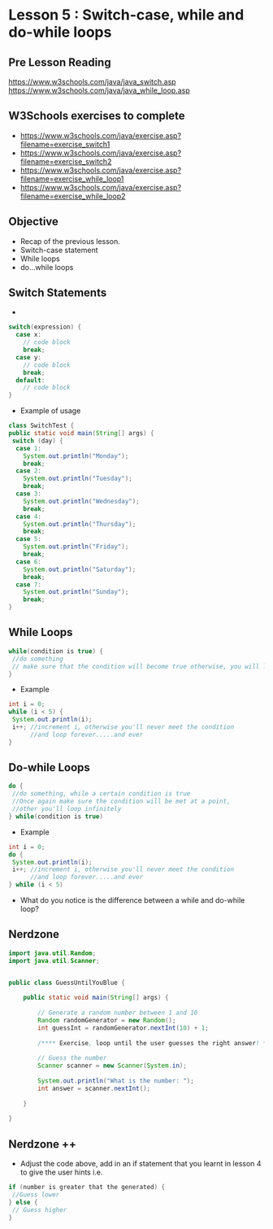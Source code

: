 # Lesson 5 : Switch-case, while and do-while loops
## Pre Lesson Reading
https://www.w3schools.com/java/java_switch.asp
https://www.w3schools.com/java/java_while_loop.asp

## W3Schools exercises to complete
* https://www.w3schools.com/java/exercise.asp?filename=exercise_switch1
* https://www.w3schools.com/java/exercise.asp?filename=exercise_switch2
* https://www.w3schools.com/java/exercise.asp?filename=exercise_while_loop1
* https://www.w3schools.com/java/exercise.asp?filename=exercise_while_loop2

## Objective
* Recap of the previous lesson.
* Switch-case statement
* While loops
* do...while loops

## Switch Statements
* 
```java
switch(expression) {
  case x:
    // code block
    break;
  case y:
    // code block
    break;
  default:
    // code block
}
```
* Example of usage
```java
class SwitchTest {
public static void main(String[] args) {
 switch (day) {
  case 1:
    System.out.println("Monday");
    break;
  case 2:
    System.out.println("Tuesday");
    break;
  case 3:
    System.out.println("Wednesday");
    break;
  case 4:
    System.out.println("Thursday");
    break;
  case 5:
    System.out.println("Friday");
    break;
  case 6:
    System.out.println("Saturday");
    break;
  case 7:
    System.out.println("Sunday");
    break;
}
```
## While Loops
```java
while(condition is true) {
 //do something
 // make sure that the condition will become true otherwise, you will loop infinitely.
}
```

* Example
```java
int i = 0;
while (i < 5) {
 System.out.println(i);
 i++; //increment i, otherwise you'll never meet the condition 
      //and loop forever.....and ever
}
```

## Do-while Loops
```java
do {
 //do something, while a certain condition is true
 //Once again make sure the condition will be met at a point, 
 //other you'll loop infinitely
} while(condition is true)
```
* Example

```java
int i = 0;
do {
 System.out.println(i);
 i++; //increment i, otherwise you'll never meet the condition 
      //and loop forever.....and ever
} while (i < 5)
```
* What do you notice is the difference between a while and do-while loop?

## Nerdzone

```java
import java.util.Random;
import java.util.Scanner;


public class GuessUntilYouBlue {
    
    public static void main(String[] args) {
    
        // Generate a random number between 1 and 10
        Random randomGenerator = new Random();
        int guessInt = randomGenerator.nextInt(10) + 1;
    
        /**** Exercise, loop until the user guesses the right answer! ***/
        
        // Guess the number
        Scanner scanner = new Scanner(System.in);
    
        System.out.println("What is the number: ");
        int answer = scanner.nextInt();
        
    }
    
}
```

## Nerdzone ++ 
* Adjust the code above, add in an if statement that you learnt in lesson 4 to give the user hints i.e.

```java
if (number is greater that the generated) {
 //Guess lower
} else {
 // Guess higher
}
```



